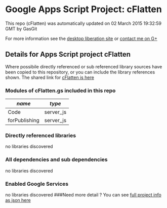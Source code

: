 # Google Apps Script Project: cFlatten
This repo (cFlatten) was automatically updated on 02 March 2015 19:32:59 GMT by GasGit

For more information see the [desktop liberation site](http://ramblings.mcpher.com/Home/excelquirks/drivesdk/gettinggithubready "desktop liberation") or [contact me on G+](https://plus.google.com/+BruceMcpherson "Bruce McPherson - GDE")
## Details for Apps Script project cFlatten
Where possibile directly referenced or sub referenced library sources have been copied to this repository, or you can include the library references shown. 
The shared link for [cFlatten is here](https://script.google.com/d/12actArnmhP0hZTQng9Ysav1ZA3xfrkm1JA024mxDx4x4MEcPlc8Y2YDY/edit?usp=sharing "open in the GAS IDE")

### Modules of cFlatten.gs included in this repo
*name*|*type*
--- | --- 
Code| server_js
forPublishing| server_js
### Directly referenced libraries
no libraries discovered
### All dependencies and sub dependencies
no libraries discovered
### Enabled Google Services
no libraries discovered
###Need more detail ?
You can see [full project info as json here](info.json)
